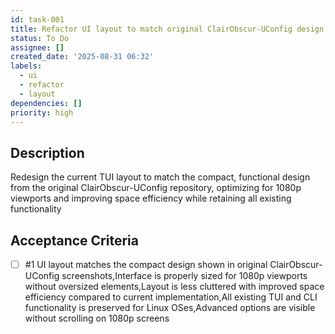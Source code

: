 ```yaml
---
id: task-001
title: Refactor UI layout to match original ClairObscur-UConfig design
status: To Do
assignee: []
created_date: '2025-08-31 06:32'
labels:
  - ui
  - refactor
  - layout
dependencies: []
priority: high
---
```


## Description

Redesign the current TUI layout to match the compact, functional design from the original ClairObscur-UConfig repository, optimizing for 1080p viewports and improving space efficiency while retaining all existing functionality

## Acceptance Criteria
<!-- AC:BEGIN -->
- [ ] #1 UI layout matches the compact design shown in original ClairObscur-UConfig screenshots,Interface is properly sized for 1080p viewports without oversized elements,Layout is less cluttered with improved space efficiency compared to current implementation,All existing TUI and CLI functionality is preserved for Linux OSes,Advanced options are visible without scrolling on 1080p screens
<!-- AC:END -->
